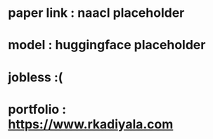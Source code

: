 
# paper link : naacl placeholder
# model      : huggingface placeholder


# jobless :(         

# portfolio : https://www.rkadiyala.com
